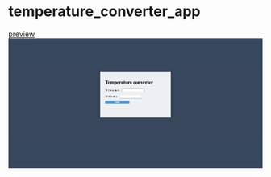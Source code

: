 # temperature_converter_app

[preview](https://murtadhoaaishahtempconverterapp.netlify.app)
![screenshot](/public/images/Screen%20Shot%202023-03-25%20at%2014.14.42.png)
